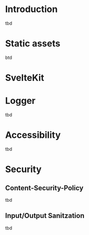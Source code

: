 # Introduction

tbd

# Static assets

btd

# SvelteKit

# Logger

tbd

# Accessibility

tbd

# Security

## Content-Security-Policy

tbd

## Input/Output Sanitzation

tbd
